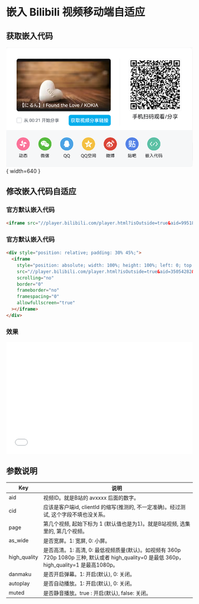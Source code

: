 # 嵌入 Bilibili 视频移动端自适应

## 获取嵌入代码

![获取嵌入代码](./获取嵌入代码.jpg){ width=640 }

## 修改嵌入代码自适应

### 官方默认嵌入代码

```html
<iframe src="//player.bilibili.com/player.html?isOutside=true&aid=9951809&bvid=BV1ex411D7jh&cid=16451857&p=1" scrolling="no" border="0" frameborder="no" framespacing="0" allowfullscreen="true"></iframe>
```

### 官方默认嵌入代码

```html
<div style="position: relative; padding: 30% 45%;">
  <iframe
    style="position: absolute; width: 100%; height: 100%; left: 0; top: 0;"
    src="//player.bilibili.com/player.html?isOutside=true&aid=35054282&bvid=BV15b411P786&cid=61415063&p=1"
    scrolling="no"
    border="0"
    frameborder="no"
    framespacing="0"
    allowfullscreen="true"
  ></iframe>
</div>
```

### 效果

<div style="position: relative; padding: 30% 45%;">
  <iframe
    style="position: absolute; width: 100%; height: 100%; left: 0; top: 0;"
    src="//player.bilibili.com/player.html?isOutside=true&aid=35054282&bvid=BV15b411P786&cid=61415063&p=1&autoplay=0&muted=false"
    scrolling="no"
    border="0"
    frameborder="no"
    framespacing="0"
    allowfullscreen="true"
  ></iframe>
</div>

## 参数说明

| Key        | 说明                                                                                     |
|------------|------------------------------------------------------------------------------------------|
| aid        | 视频ID。就是B站的 avxxxx 后面的数字。                                                   |
| cid        | 应该是客户端id, clientId 的缩写(推测的, 不一定准确)。经过测试, 这个字段不填也没关系。       |
| page       | 第几个视频, 起始下标为 1 (默认值也是为1)。就是B站视频, 选集里的, 第几个视频。             |
| as_wide    | 是否宽屏。1: 宽屏, 0: 小屏。                                                             |
| high_quality | 是否高清。1: 高清, 0: 最低视频质量(默认)。如视频有 360p 720p 1080p 三种, 默认或者 high_quality=0 是最低 360p，high_quality=1 是最高1080p。 |
| danmaku    | 是否开启弹幕。1: 开启(默认), 0: 关闭。                                                  |
| autoplay   | 是否自动播放。1: 开启(默认), 0: 关闭。                                                  |
| muted      | 是否静音播放。true : 开启(默认), false: 关闭。                                                  |